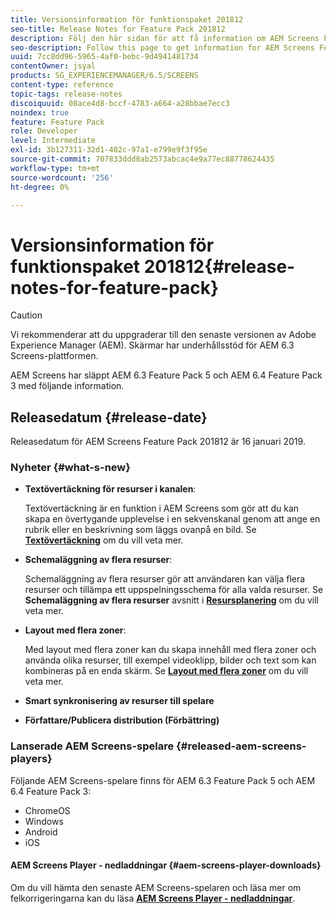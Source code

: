```yaml
---
title: Versionsinformation för funktionspaket 201812
seo-title: Release Notes for Feature Pack 201812
description: Följ den här sidan för att få information om AEM Screens Feature Pack 2018 som släpptes den 16 januari 2019.
seo-description: Follow this page to get information for AEM Screens Feature Pack 201812 released on January 16, 2019.
uuid: 7cc8dd96-5965-4af0-bebc-9d4941481734
contentOwner: jsyal
products: SG_EXPERIENCEMANAGER/6.5/SCREENS
content-type: reference
topic-tags: release-notes
discoiquuid: 08ace4d8-bccf-4783-a664-a28bbae7ecc3
noindex: true
feature: Feature Pack
role: Developer
level: Intermediate
exl-id: 3b127311-32d1-402c-97a1-e799e9f3f95e
source-git-commit: 707833ddd8ab2573abcac4e9a77ec88778624435
workflow-type: tm+mt
source-wordcount: '256'
ht-degree: 0%

---
```


# Versionsinformation för funktionspaket 201812{#release-notes-for-feature-pack}

>[!CAUTION]
>
>Vi rekommenderar att du uppgraderar till den senaste versionen av Adobe Experience Manager (AEM). Skärmar har underhållsstöd för AEM 6.3 Screens-plattformen.

AEM Screens har släppt AEM 6.3 Feature Pack 5 och AEM 6.4 Feature Pack 3 med följande information.

## Releasedatum {#release-date}

Releasedatum för AEM Screens Feature Pack 201812 är 16 januari 2019.

### Nyheter {#what-s-new}

* **Textövertäckning för resurser i kanalen**:

   Textövertäckning är en funktion i AEM Screens som gör att du kan skapa en övertygande upplevelse i en sekvenskanal genom att ange en rubrik eller en beskrivning som läggs ovanpå en bild. Se [**Textövertäckning**](text-overlay.md) om du vill veta mer.

* **Schemaläggning av flera resurser**:

   Schemaläggning av flera resurser gör att användaren kan välja flera resurser och tillämpa ett uppspelningsschema för alla valda resurser. Se **Schemaläggning av flera resurser** avsnitt i **[Resursplanering](asset-level-scheduling.md)** om du vill veta mer.

* **Layout med flera zoner**:

   Med layout med flera zoner kan du skapa innehåll med flera zoner och använda olika resurser, till exempel videoklipp, bilder och text som kan kombineras på en enda skärm. Se **[Layout med flera zoner](multi-zone-layout-aem-screens.md)** om du vill veta mer.

* **Smart synkronisering av resurser till spelare**
* **Författare/Publicera distribution (Förbättring)**

### Lanserade AEM Screens-spelare {#released-aem-screens-players}

Följande AEM Screens-spelare finns för AEM 6.3 Feature Pack 5 och AEM 6.4 Feature Pack 3:

* ChromeOS
* Windows
* Android
* iOS

#### AEM Screens Player - nedladdningar {#aem-screens-player-downloads}

Om du vill hämta den senaste AEM Screens-spelaren och läsa mer om felkorrigeringarna kan du läsa [**AEM Screens Player - nedladdningar**](https://download.macromedia.com/screens/).
